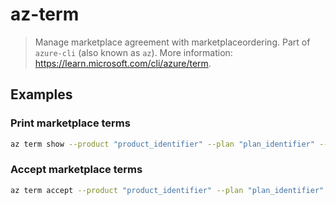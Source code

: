 # az-term

> Manage marketplace agreement with marketplaceordering. Part of `azure-cli` (also known as `az`). More information: <https://learn.microsoft.com/cli/azure/term>.

## Examples

### Print marketplace terms

```bash
az term show --product "product_identifier" --plan "plan_identifier" --publisher "publisher_identifier"
```

### Accept marketplace terms

```bash
az term accept --product "product_identifier" --plan "plan_identifier" --publisher "publisher_identifier"
```
